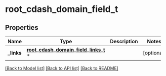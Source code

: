 # root_cdash_domain_field_t

## Properties
Name | Type | Description | Notes
------------ | ------------- | ------------- | -------------
**_links** | [**root_cdash_domain_field_links_t**](root_cdash_domain_field_links.md) \* |  | [optional] 

[[Back to Model list]](../README.md#documentation-for-models) [[Back to API list]](../README.md#documentation-for-api-endpoints) [[Back to README]](../README.md)


